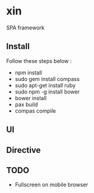 xin
===

SPA framework


Install
--

Follow these steps below :

* npm install
* sudo gem install compass
* sudo apt-get install ruby
* sudo npm -g install bower
* bower install
* pax build
* compas compile

UI
--


Directive
---------



TODO
----

* Fullscreen on mobile browser
